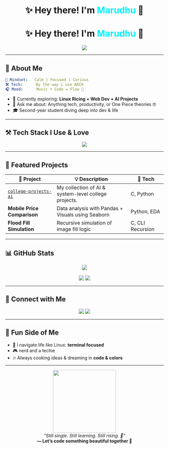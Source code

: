 
<h1 align="center">✨ Hey there! I'm <span style="color:#00F0FF;">Marudhu</span> 👋</h1>

<h1 align="center">✨ Hey there! I'm <span style="color:#00F0FF;">Marudhu</span> 👋</h1>

<div align="center">
  <img src="https://readme-typing-svg.herokuapp.com?font=Fira+Code&weight=500&size=22&pause=1200&color=00F7FF&center=true&vCenter=true&width=600&lines=Engineering+Student+in+AI+%26+Data+Science;Linux+%7C+Web+Dev+%7C+AI+Explorer;Let's+Build%2C+Learn+%26+Grow+Together!+🚀" />
</div>


---

## 🧬 About Me

```yaml
🧠 Mindset:   Calm | Focused | Curious
🛠️ Tech:      By the way i use ARCH
🎧 Mood:      Music + Code = Flow 🎵
```

- 🐧 Currently exploring: **Linux Ricing + Web Dev + AI Projects**
- 💬 Ask me about: Anything tech, productivity, or One Piece theories 🤓
- 🎓 Second-year student diving deep into dev & life

---

## ⚒️ Tech Stack I Use & Love

<div align="center">
  <img src="https://skillicons.dev/icons?i=python,java,html,css,js,c,linux,bash,git,github,vscode&perline=7" />
</div>

---

## 🚀 Featured Projects

| 🌟 Project | 💡 Description | 🔧 Tech |
|-----------|----------------|---------|
| [`college-projects-ai`](https://github.com/marudhu30/college-projects-ai) | My collection of AI & system-level college projects. | C, Python |
| **Mobile Price Comparison** | Data analysis with Pandas + Visuals using Seaborn | Python, EDA |
| **Flood Fill Simulation** | Recursive simulation of image fill logic | C, CLI Recursion |

---

## 📊 GitHub Stats

<div align="center">
  <img src="https://github-readme-stats.vercel.app/api?username=marudhu30&show_icons=true&theme=radical&rank_icon=github&custom_title=Marudhu's+Code+Stats" />
  <br/><br/>
  <img src="https://github-readme-streak-stats.herokuapp.com/?user=marudhu30&theme=radical&hide_border=false&border_radius=8.4" />

 
  <img src="https://github-readme-stats.vercel.app/api/top-langs/?username=marudhu30&layout=compact&theme=radical&langs_count=10" />
</div>

---

## 💬 Connect with Me

<p align="center">
  <a href="https://github.com/marudhu30"><img src="https://img.shields.io/badge/GitHub-%2312100E.svg?style=for-the-badge&logo=github&logoColor=white"/></a>
  <a href="mailto:youremail@example.com"><img src="https://img.shields.io/badge/Email-D14836?style=for-the-badge&logo=gmail&logoColor=white" /></a>
</p>

---

## 🌠 Fun Side of Me

- 🧭 I navigate life like Linux: **terminal focused**  
- 🎮 nerd and a techie   
- 🔥 Always cooking ideas & dreaming in **code & colors**  

---

<p align="center">
  <img src="https://media.giphy.com/media/qgQUggAC3Pfv687qPC/giphy.gif" width="200"/>
  <br/>
  <i>"Still single. Still learning. Still rising. 💫"</i><br/>
  <b>— Let’s code something beautiful together 🌸</b>
</p>
